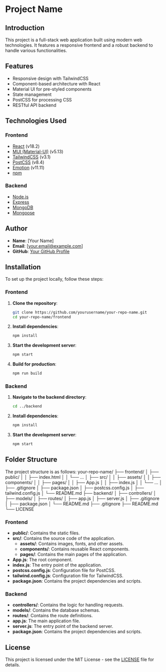 # Project Name

## Introduction
This project is a full-stack web application built using modern web technologies. It features a responsive frontend and a robust backend to handle various functionalities.

## Features
- Responsive design with TailwindCSS
- Component-based architecture with React
- Material UI for pre-styled components
- State management
- PostCSS for processing CSS
- RESTful API backend

## Technologies Used

### Frontend
- [React](https://reactjs.org/) (v18.2)
- [MUI (Material-UI)](https://mui.com/) (v5.13)
- [TailwindCSS](https://tailwindcss.com/) (v3.1)
- [PostCSS](https://postcss.org/) (v8.4)
- [Emotion](https://emotion.sh/docs/introduction) (v11.11)
- [npm](https://www.npmjs.com/)

### Backend
- [Node.js](https://nodejs.org/)
- [Express](https://expressjs.com/)
- [MongoDB](https://www.mongodb.com/)
- [Mongoose](https://mongoosejs.com/)

## Author
- **Name**: [Your Name]
- **Email**: [your.email@example.com]
- **GitHub**: [Your GitHub Profile](https://github.com/yourusername)

## Installation
To set up the project locally, follow these steps:

### Frontend

1. **Clone the repository**:
    ```sh
    git clone https://github.com/yourusername/your-repo-name.git
    cd your-repo-name/frontend
    ```

2. **Install dependencies**:
    ```sh
    npm install
    ```

3. **Start the development server**:
    ```sh
    npm start
    ```

4. **Build for production**:
    ```sh
    npm run build
    ```

### Backend

1. **Navigate to the backend directory**:
    ```sh
    cd ../backend
    ```

2. **Install dependencies**:
    ```sh
    npm install
    ```

3. **Start the development server**:
    ```sh
    npm start
    ```

## Folder Structure
The project structure is as follows:
your-repo-name/ ├── frontend/ │ ├── public/ │ │ ├── index.html │ │ └── ... │ ├── src/ │ │ ├── assets/ │ │ ├── components/ │ │ ├── pages/ │ │ ├── App.js │ │ ├── index.js │ │ └── ... │ ├── .gitignore │ ├── package.json │ ├── postcss.config.js │ ├── tailwind.config.js │ └── README.md ├── backend/ │ ├── controllers/ │ ├── models/ │ ├── routes/ │ ├── app.js │ ├── server.js │ ├── .gitignore │ ├── package.json │ └── README.md ├── .gitignore ├── README.md └── LICENSE



### Frontend
- **public/**: Contains the static files.
- **src/**: Contains the source code of the application.
  - **assets/**: Contains images, fonts, and other assets.
  - **components/**: Contains reusable React components.
  - **pages/**: Contains the main pages of the application.
- **App.js**: The root component.
- **index.js**: The entry point of the application.
- **postcss.config.js**: Configuration file for PostCSS.
- **tailwind.config.js**: Configuration file for TailwindCSS.
- **package.json**: Contains the project dependencies and scripts.

### Backend
- **controllers/**: Contains the logic for handling requests.
- **models/**: Contains the database schemas.
- **routes/**: Contains the route definitions.
- **app.js**: The main application file.
- **server.js**: The entry point of the backend server.
- **package.json**: Contains the project dependencies and scripts.

## License
This project is licensed under the MIT License - see the [LICENSE](LICENSE) file for details.
